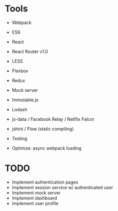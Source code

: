 # Tools

* Webpack
* ES6
* React
* React Router v1.0

* LESS
* Flexbox
* Redux
* Mock server
* Immutable.js
* Lodash
* js-data / Facebook Relay / Netflix Falcor
* jshint / Flow (static compiling)
* Testing
* Optimize: async webpack loading

# TODO

* Implement authentication pages
* Implement session service w/ authenticated user
* Implement mock server
* Implement dashboard
* Implement user profile
